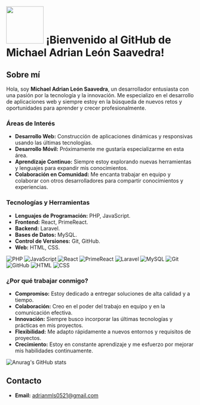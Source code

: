 # <img src="https://media.giphy.com/media/N70b8pHBeWDGjvvX0z/giphy.gif?cid=ecf05e478wdszqic2eg3bjcpevbvj01s7b75ysshfmmgffbc&ep=v1_gifs_related&rid=giphy.gif&ct=s" width="100"/> ¡Bienvenido al GitHub de Michael Adrian León Saavedra! 

## Sobre mí

Hola, soy **Michael Adrian León Saavedra**, un desarrollador entusiasta con una pasión por la tecnología y la innovación. Me especializo en el desarrollo de aplicaciones web y siempre estoy en la búsqueda de nuevos retos y oportunidades para aprender y crecer profesionalmente.

### Áreas de Interés

- **Desarrollo Web:** Construcción de aplicaciones dinámicas y responsivas usando las últimas tecnologías.
- **Desarrollo Móvil:** Próximamente me gustaría especializarme en esta área.
- **Aprendizaje Continuo:** Siempre estoy explorando nuevas herramientas y lenguajes para expandir mis conocimientos.
- **Colaboración en Comunidad:** Me encanta trabajar en equipo y colaborar con otros desarrolladores para compartir conocimientos y experiencias.

### Tecnologías y Herramientas

- **Lenguajes de Programación:** PHP, JavaScript.
- **Frontend:** React, PrimeReact.
- **Backend:** Laravel.
- **Bases de Datos:** MySQL.
- **Control de Versiones:** Git, GitHub.
- **Web:** HTML, CSS.

![PHP](https://img.shields.io/badge/PHP-777BB4?style=flat-square&logo=php&logoColor=white)
![JavaScript](https://img.shields.io/badge/JavaScript-F7DF1E?style=flat-square&logo=javascript&logoColor=black)
![React](https://img.shields.io/badge/React-61DAFB?style=flat-square&logo=react&logoColor=black)
![PrimeReact](https://img.shields.io/badge/PrimeReact-0C7BDA?style=flat-square&logo=prime&logoColor=white)
![Laravel](https://img.shields.io/badge/Laravel-FF2D20?style=flat-square&logo=laravel&logoColor=white)
![MySQL](https://img.shields.io/badge/MySQL-4479A1?style=flat-square&logo=mysql&logoColor=white)
![Git](https://img.shields.io/badge/Git-F05032?style=flat-square&logo=git&logoColor=white)
![GitHub](https://img.shields.io/badge/GitHub-181717?style=flat-square&logo=github&logoColor=white)
![HTML](https://img.shields.io/badge/HTML5-E34F26?style=flat-square&logo=html5&logoColor=white)
![CSS](https://img.shields.io/badge/CSS3-1572B6?style=flat-square&logo=css3&logoColor=white)

### ¿Por qué trabajar conmigo?

- **Compromiso:** Estoy dedicado a entregar soluciones de alta calidad y a tiempo.
- **Colaboración:** Creo en el poder del trabajo en equipo y en la comunicación efectiva.
- **Innovación:** Siempre busco incorporar las últimas tecnologías y prácticas en mis proyectos.
- **Flexibilidad:** Me adapto rápidamente a nuevos entornos y requisitos de proyectos.
- **Crecimiento:** Estoy en constante aprendizaje y me esfuerzo por mejorar mis habilidades continuamente.

![Anurag's GitHub stats](https://github-readme-stats.vercel.app/api?username=AdrianLS1&show_icons=true&theme=radical)

## Contacto

- **Email:** [adrianmls0521@gmail.com](mailto:adrianmls0521@gmail.com)


